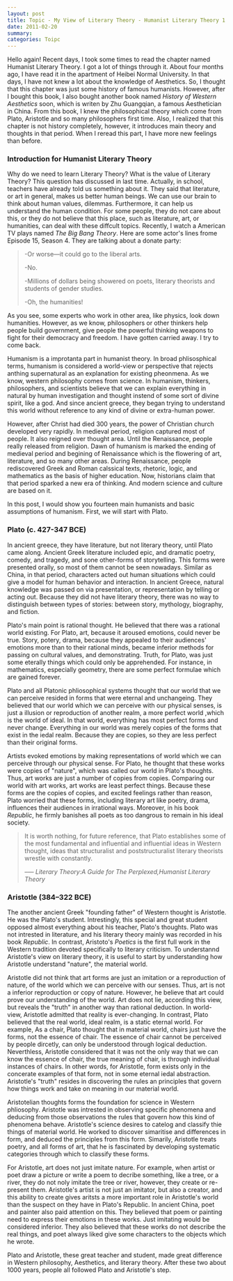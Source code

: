 ```yaml
---
layout: post
title: Topic - My View of Literary Theory - Humanist Literary Theory 1
date: 2011-02-20
summary: 
categories: Toipc
---
```


Hello again! Recent days, I took some times to read the chapter named Humanist Literary Theory. I got a lot of things through it. About four months ago, I have read it in the apartment of Heibei Normal University. In that days, I have not knew a lot about the knowledge of Aesthetics. So, I thought that this chapter was just some history of famous humanists. However, after I bought this book, I also bought another book named *History of Western Aesthetics* soon, which is writen by Zhu Guangqian, a famous Aesthetician in China. From this book, I knew the philosophical theory which come from Plato, Aristotle and so many philosophers first time. Also, I realized that this chapter is not history completely, however, it introduces main theory and thoughts in that period. When I reread this part, I have more new feelings than before.

### Introduction for Humanist Literary Theory

Why do we need to learn Literary Theory? What is the value of Literary Theory? This question has discussed in last time. Actually, in school, teachers have already told us something about it. They said that literature, or art in general, makes us better human beings. We can use our brain to think about human values, dilemmas. Furthermore, it can help us understand the human condition. For some people, they do not care about this, or they do not believe that this place, such as literature, art, or humanities, can deal with these diffcult topics. Recently, I watch a American TV plays named *The Big Bang Theory*. Here are some actor's lines frome Episode 15, Season 4. They are talking about a donate party:

> -Or worse—it could go to the liberal arts.
>
> -No.
>
> -Millions of dollars being showered on poets, literary theorists and students of gender studies.
>
> -Oh, the humanities!

As you see, some experts who work in other area, like physics, look down humanities. However, as we know, philosophers or other thinkers help people build government, give people the powerful thinking weapons to fight for their democracy and freedom. I have gotten carried away. I try to come back.

Humanism is a improtanta part in humanist theory. In broad phlisosphical terms, humanism is considered a world-view or perspective that rejects anthing supernatural as an explanation for existing pheonmena. As we know, western philosophy comes from science. In humanism, thinkers, philosophers, and scientists believe that we can explain everything in natural by human investigation and thought instend of some sort of divine spirit, like a god. And since ancient greece, they began trying to understand this world without reference to any kind of divine or extra-human power.

However, after Christ had died 300 years, the power of Christian church developed very rapidly. In medieval period, religion captured most of people. It also reigned over thought area. Until the Renaissance, people really released from religion. Dawn of humanism is marked the ending of medieval period and begining of Renaissance which is the flowering of art, literature, and so many other areas. During Renaissance, people rediscovered Greek and Roman calssical texts, rhetoric, logic, and mathematics as the basis of higher education. Now, historians claim that that period sparked a new era of thinking. And modern science and culture are based on it.

In this post, I would show you fourteen main humanists and basic assumptions of humanism. First, we will start with Plato.

### Plato (c. 427-347 BCE)

In ancient greece, they have literature, but not literary theory, until Plato came along. Ancient Greek literature included epic, and dramatic poetry, comedy, and tragedy, and sone other-forms of storytelling. This forms were presented orally, so most of them cannot be seen nowadays. Similar as China, in that period, characters acted out human situations which could give a model for human behavior and interaction. In ancient Greece, natural knowledge was passed on via presentation, or representation by telling or acting out. Because they did not have literary theory, there was no way to distinguish between types of stories: between story, mythology, biography, and fiction.

Plato's main point is rational thought. He believed that there was a rational world existing. For Plato, art, because it aroused emotions, could never be true. Story, potery, drama, because they appealed to their audiences' emotions more than to their rational minds, became inferior methods for passing on cultural values, and demonstrating. Truth, for Plato, was just some eterally things which could only be apprehended. For instance, in mathematics, especially geometry, there are some perfect formulae which are gained forever.

Plato and all Platonic phliosophical systems thought that our world that we can perceive resided in forms that were eternal and unchangeing. They believed that our world which we can perceive with our physical senses, is just a illusion or reproduction of another realm, a more perfect world ,which is the world of ideal. In that world, everything has most perfect forms and never change. Everything in our world was merely copies of the forms that exist in the iedal realm. Because they are copies, so they are less perfect than their original forms.

Artists evoked emotions by making representations of world which we can perceive through our physical sense. For Plato, he thought that these works were copies of "nature", which was called our world in Plato's thoughts. Thus, art works are just a number of copies from copies. Comparing our world with art works, art works are least perfect things. Because these forms are the copies of copies, and excited feelings rather than reason, Plato worried that these forms, including literary art like poetry, drama, influences their audiences in irrational ways. Moreover, in his book *Republic*, he firmly banishes all poets as too dangrous to remain in his ideal society.

>It is worth nothing, for future reference, that Plato establishes some of the most fundamental and influential and influential ideas in Western thought, ideas that structuralist and poststructuralist literary theorists wrestle with constantly.
>
> *–— Literary Theory:A Guide for The Perplexed,Humanist Literary Theory*

### Aristotle (384–322 BCE)

The another ancient Greek "founding father" of Western thought is Aristotle. He was the Plato's student. Intrestingly, this special and great student opposed almost everything about his teacher, Plato's thoughts. Plato was not intrested in literature, and his literary theory mainly was recorded in his book *Republic*. In contrast, Aristoto's *Poetics* is the first full work in the Western tradition devoted specifically to literary criticism. To understannd Aristotle's view on literary theory, it is useful to start by understanding how Aristotle understand "nature", the material world.

Aristotle did not think that art forms are just an imitation or a reproduction of nature, of the world which we can perceive with our senses. Thus, art is not a inferior reproduction or copy of nature. However, he believe that art could prove our understanding of the world. Art does not lie, according this view, but reveals the "truth" in another way than rational deduction. In world-view, Aristotle admitted that reality is ever-changing. In contrast, Plato believed that the real world, ideal realm, is a static eternal world. For example, As a chair, Plato thought that in material world, chairs just have the forms, not the essence of chair. The essence of chair cannot be perceived by people dircetly, can only be understood through logical deduction. Neverthless, Aristotle considered that it was not the only way that we can know the essence of chair, the true meaning of chair, is through individual instances of chairs. In other words, for Aristotle, form exists only in the concerate examples of that form, not in some eternal iedal abstraction. Aristotle's "truth" resides in discovering the rules an principles that govern how things work and take on meaning in our material world.

Aristotelian thoughts forms the foundation for science in Western phliosophy. Aristotle was intrested in observing specific phenomena and deducing from those observations the rules that govern how this kind of phenomena behave. Aristotle's science desires to catelog and classify thie things of material world. He worked to discover simaritise and differences in form, and deduced the principles from this form. Simarily, Aristotle treats poetry, and all forms of art, that he is fascinated by developing systematic categories through which to classify these forms.

For Aristotle, art does not just imitate nature. For example, when artist or poet draw a picture or write a poem to decribe something, like a tree, or a river, they do not noly imitate the tree or river, however, they create or re-present them. Aristotle's artist is not just an imitator, but also a creator, and this ability to create gives aritsts a more important role in Aristotle's world than the suspect on they have in Plato's Republic. In ancient China, poet and painter also paid attention on this. They believed that poem or painting need to express their emotions in these works. Just imitating would be considered inferior. They also believed that these works do not describe the real things, and poet always liked give some characters to the objects which he wrote.

Plato and Aristotle, these great teacher and student, made great difference in Western philosophy, Aesthetics, and literary theory. After these two about 1000 years, people all followed Plato and Aristotle's step.
